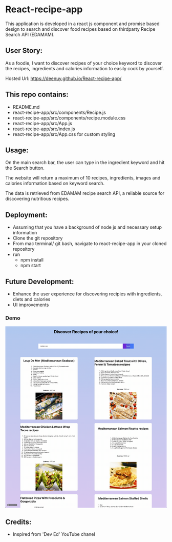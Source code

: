 # React-recipe-app

This application is developed in a react js component and promise based design to search and discover food recipes based on thirdparty Recipe Search API (EDAMAM).

## User Story:

As a foodie, I want to discover recipes of your choice keyword to discover the recipes, ingredients and calories information to easily cook by yourself.

Hosted Url: https://deenuy.github.io/React-recipe-app/

## This repo contains:

- README.md
- react-recipe-app/src/components/Recipe.js
- react-recipe-app/src/components/recipe.module.css
- react-recipe-app/src/App.js
- react-recipe-app/src/index.js
- react-recipe-app/src/App.css for custom styling

## Usage:

On the main search bar, the user can type in the ingredient keyword and hit the Search button.

The website will return a maximum of 10 recipes, ingredients, images and calories information based on keyword search.

The data is retrieved from EDAMAM recipe search API, a reliable source for discovering nutritious recipes.

## Deployment:

- Assuming that you have a background of node js and necessary setup information
- Clone the git repository
- From mac terminal/ git bash, navigate to react-recipe-app in your cloned repository
- run
  - npm install
  - npm start

## Future Development:

- Enhance the user experience for discovering recipies with ingredients, diets and calories
- UI improvements

### Demo

![Stock Demo](react-recipe-app/public/assets/React-recipe-app-demo.gif)

## Credits:

- Inspired from 'Dev Ed' YouTube chanel

